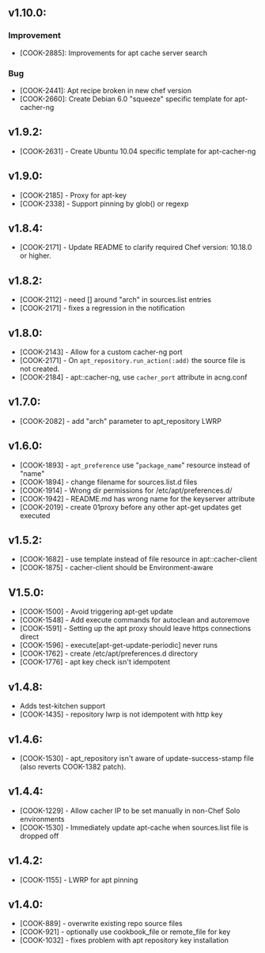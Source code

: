 ## v1.10.0:

### Improvement

- [COOK-2885]: Improvements for apt cache server search

### Bug

- [COOK-2441]: Apt recipe broken in new chef version
- [COOK-2660]: Create Debian 6.0 "squeeze" specific template for
  apt-cacher-ng

## v1.9.2:

* [COOK-2631] - Create Ubuntu 10.04 specific template for apt-cacher-ng

## v1.9.0:

* [COOK-2185] - Proxy for apt-key
* [COOK-2338] - Support pinning by glob() or regexp

## v1.8.4:

* [COOK-2171] - Update README to clarify required Chef version: 10.18.0
  or higher.

## v1.8.2:

* [COOK-2112] - need [] around "arch" in sources.list entries
* [COOK-2171] - fixes a regression in the notification

## v1.8.0:

* [COOK-2143] - Allow for a custom cacher-ng port
* [COOK-2171] - On `apt_repository.run_action(:add)` the source file
  is not created.
* [COOK-2184] - apt::cacher-ng, use `cacher_port` attribute in
  acng.conf

## v1.7.0:

* [COOK-2082] - add "arch" parameter to apt_repository LWRP

## v1.6.0:

* [COOK-1893] - `apt_preference` use "`package_name`" resource instead of "name"
* [COOK-1894] - change filename for sources.list.d files
* [COOK-1914] - Wrong dir permissions for /etc/apt/preferences.d/
* [COOK-1942] - README.md has wrong name for the keyserver attribute
* [COOK-2019] - create 01proxy before any other apt-get updates get executed

## v1.5.2:

* [COOK-1682] - use template instead of file resource in apt::cacher-client
* [COOK-1875] - cacher-client should be Environment-aware

## V1.5.0:

* [COOK-1500] - Avoid triggering apt-get update
* [COOK-1548] - Add execute commands for autoclean and autoremove
* [COOK-1591] - Setting up the apt proxy should leave https
  connections direct
* [COOK-1596] - execute[apt-get-update-periodic] never runs
* [COOK-1762] - create /etc/apt/preferences.d directory
* [COOK-1776] - apt key check isn't idempotent

## v1.4.8:

* Adds test-kitchen support
* [COOK-1435] - repository lwrp is not idempotent with http key

## v1.4.6:

* [COOK-1530] - apt_repository isn't aware of update-success-stamp
  file (also reverts COOK-1382 patch).

## v1.4.4:

* [COOK-1229] - Allow cacher IP to be set manually in non-Chef Solo
  environments
* [COOK-1530] - Immediately update apt-cache when sources.list file is dropped off

## v1.4.2:

* [COOK-1155] - LWRP for apt pinning

## v1.4.0:

* [COOK-889] - overwrite existing repo source files
* [COOK-921] - optionally use cookbook\_file or remote\_file for key
* [COOK-1032] - fixes problem with apt repository key installation
